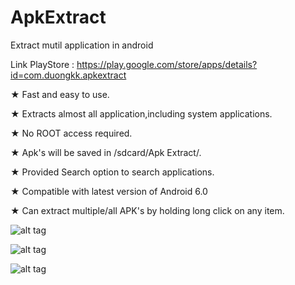 # ApkExtract
Extract mutil application in android


Link PlayStore : https://play.google.com/store/apps/details?id=com.duongkk.apkextract

★ Fast and easy to use.


★ Extracts almost all application,including system applications.

★ No ROOT access required.

★ Apk's will be saved in /sdcard/Apk Extract/.

★ Provided Search option to search applications.

★ Compatible with latest version of Android 6.0

★ Can extract multiple/all APK's by holding long click on any item.


![alt tag](http://sl.uploads.im/t/Tiq5j.png)

![alt tag](http://sl.uploads.im/t/treHF.png)

![alt tag](http://sj.uploads.im/t/IvgZS.png)
